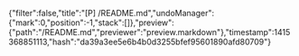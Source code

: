 {"filter":false,"title":"[P] /README.md","undoManager":{"mark":0,"position":-1,"stack":[]},"preview":{"path":"/README.md","previewer":"preview.markdown"},"timestamp":1415368851113,"hash":"da39a3ee5e6b4b0d3255bfef95601890afd80709"}